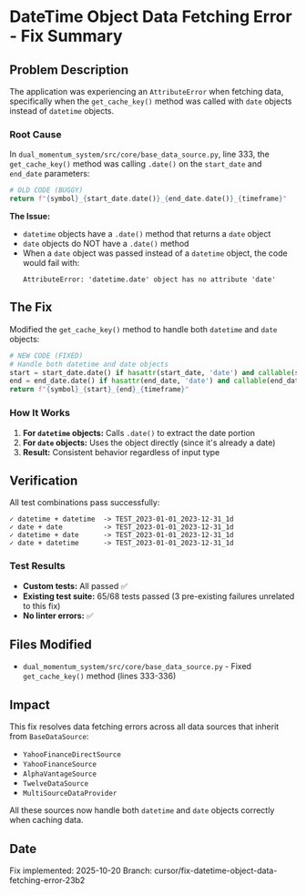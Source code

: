 # DateTime Object Data Fetching Error - Fix Summary

## Problem Description

The application was experiencing an `AttributeError` when fetching data, specifically when the `get_cache_key()` method was called with `date` objects instead of `datetime` objects.

### Root Cause

In `dual_momentum_system/src/core/base_data_source.py`, line 333, the `get_cache_key()` method was calling `.date()` on the `start_date` and `end_date` parameters:

```python
# OLD CODE (BUGGY)
return f"{symbol}_{start_date.date()}_{end_date.date()}_{timeframe}"
```

**The Issue:** 
- `datetime` objects have a `.date()` method that returns a `date` object
- `date` objects do NOT have a `.date()` method
- When a `date` object was passed instead of a `datetime` object, the code would fail with:
  ```
  AttributeError: 'datetime.date' object has no attribute 'date'
  ```

## The Fix

Modified the `get_cache_key()` method to handle both `datetime` and `date` objects:

```python
# NEW CODE (FIXED)
# Handle both datetime and date objects
start = start_date.date() if hasattr(start_date, 'date') and callable(start_date.date) else start_date
end = end_date.date() if hasattr(end_date, 'date') and callable(end_date.date) else end_date
return f"{symbol}_{start}_{end}_{timeframe}"
```

### How It Works

1. **For `datetime` objects:** Calls `.date()` to extract the date portion
2. **For `date` objects:** Uses the object directly (since it's already a date)
3. **Result:** Consistent behavior regardless of input type

## Verification

All test combinations pass successfully:

```
✓ datetime + datetime  -> TEST_2023-01-01_2023-12-31_1d
✓ date + date          -> TEST_2023-01-01_2023-12-31_1d
✓ datetime + date      -> TEST_2023-01-01_2023-12-31_1d
✓ date + datetime      -> TEST_2023-01-01_2023-12-31_1d
```

### Test Results

- **Custom tests:** All passed ✅
- **Existing test suite:** 65/68 tests passed (3 pre-existing failures unrelated to this fix)
- **No linter errors:** ✅

## Files Modified

- `dual_momentum_system/src/core/base_data_source.py` - Fixed `get_cache_key()` method (lines 333-336)

## Impact

This fix resolves data fetching errors across all data sources that inherit from `BaseDataSource`:
- `YahooFinanceDirectSource`
- `YahooFinanceSource`
- `AlphaVantageSource`
- `TwelveDataSource`
- `MultiSourceDataProvider`

All these sources now handle both `datetime` and `date` objects correctly when caching data.

## Date

Fix implemented: 2025-10-20
Branch: cursor/fix-datetime-object-data-fetching-error-23b2
